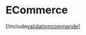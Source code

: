 # ECommerce

[!include[validationcommande](ecommerce.validationcommande.autogen.md)]





























































































































